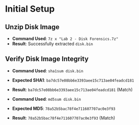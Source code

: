 # Initial Setup

## Unzip Disk Image

- **Command Used**: `7z x "Lab 2 - Disk Forensics.7z"`
- **Result**: Successfully extracted `disk.bin`

## Verify Disk Image Integrity

- **Command Used**: `sha1sum disk.bin`
- **Expected SHA1**: `ba7dc57e08bb6e3393aee15c713ae04feadcd181`
- **Result**: `ba7dc57e08bb6e3393aee15c713ae04feadcd181` (Match)

- **Command Used**: `md5sum disk.bin`
- **Expected MD5**: `78a52b5bac78f4e711607707ac0e3f93`
- **Result**: `78a52b5bac78f4e711607707ac0e3f93` (Match)


